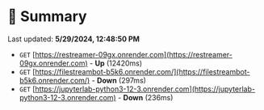 # 📖 Summary
Last updated: **5/29/2024, 12:48:50 PM**

- `GET` [https://restreamer-09gx.onrender.com](https://restreamer-09gx.onrender.com) - **Up** (12420ms)
- `GET` [https://filestreambot-b5k6.onrender.com/](https://filestreambot-b5k6.onrender.com/) - **Down** (297ms)
- `GET` [https://jupyterlab-python3-12-3.onrender.com](https://jupyterlab-python3-12-3.onrender.com) - **Down** (236ms)
